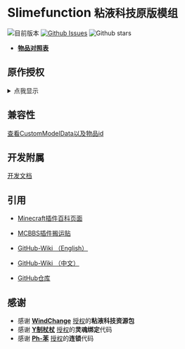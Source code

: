 # Slimefunction   `粘液科技原版模组`

![目前版本](https://img.shields.io/github/v/release/Dubhe-Studio/Slimefunction?include_prereleases)
[![Github Issues](https://img.shields.io/github/issues/Dubhe-Studio/Slimefunction.svg?style=popout)](https://github.com/Dubhe-Development-Team/Slimefunction/issues)
![Github stars](https://img.shields.io/github/stars/Dubhe-Studio/Slimefunction.svg)

* **[物品对照表](./doc/物品对照表.md)**

## 原作授权

<details>
<summary>点我显示</summary>

![授权](./img/SlimeFun.jpg)

</details>

## 兼容性
[查看CustomModelData以及物品id](./doc/物品对照表.md "附属开发文档")

## 开发附属

[开发文档](./doc/创建Addons.md "附属开发文档")

## 引用

* [Minecraft插件百科页面](https://mineplugin.org/SlimeFun4 "Minecraft插件百科页面")

* [MCBBS插件搬运贴](https://www.mcbbs.net/forum.php?mod=viewthread&tid=827594 "MCBBS插件搬运贴")

* [GitHub-Wiki （English）](https://github.com/TheBusyBiscuit/Slimefun4/wiki "GitHub-Wiki（English）")

* [GitHub-Wiki （中文）](https://github.com/StarWishsama/Slimefun4/wiki "GitHub-Wiki（中文）")

* [GitHub仓库](https://github.com/StarWishsama/Slimefun4 "GitHub仓库")

## 感谢

 - 感谢 [**WindChange**](https://www.mcbbs.net/?2035357) [授权](./img/资源包.png)的**粘液科技资源包**
 - 感谢 [**Y制杖杖**](https://www.mcbbs.net/?2103018) [授权](./img/灵魂绑定.png)的**灵魂绑定**代码
 - 感谢 [**Ph-苯**](https://www.mcbbs.net/?588878) [授权](./img/连锁.png)的**连锁**代码
